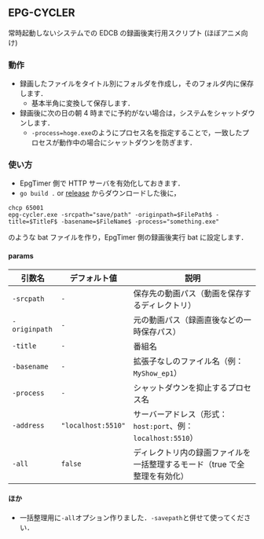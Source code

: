 ## EPG-CYCLER

常時起動しないシステムでの EDCB の録画後実行用スクリプト
(ほぼアニメ向け)

### 動作

-   録画したファイルをタイトル別にフォルダを作成し，そのフォルダ内に保存します．
    -   基本半角に変換して保存します．
-   録画後に次の日の朝 4 時までに予約がない場合は，システムをシャットダウンします．
    -   `-process=hoge.exe`のようにプロセス名を指定することで，一致したプロセスが動作中の場合にシャットダウンを防ぎます．

### 使い方

-   EpgTimer 側で HTTP サーバを有効化しておきます．
-   `go build .` or [release](https://github.com/freyja1103/epg-cycler/releases) からダウンロードした後に，

```
chcp 65001
epg-cycler.exe -srcpath="save/path" -originpath=$FilePath$ -title=$TitleF$ -basename=$FileName$ -process="something.exe"
```

のような bat ファイルを作り，EpgTimer 側の録画後実行 bat に設定します．

#### params

| 引数名        | デフォルト値       | 説明                                                                      |
| ------------- | ------------------ | ------------------------------------------------------------------------- |
| `-srcpath`    | `-`                | 保存先の動画パス（動画を保存するディレクトリ）                            |
| `-originpath` | `-`                | 元の動画パス（録画直後などの一時保存パス）                                |
| `-title`      | `-`                | 番組名                                                                    |
| `-basename`   | `-`                | 拡張子なしのファイル名（例：`MyShow_ep1`）                                |
| `-process`    | `-`                | シャットダウンを抑止するプロセス名                                        |
| `-address`    | `"localhost:5510"` | サーバーアドレス（形式：`host:port`、例：`localhost:5510`）               |
| `-all`        | `false`            | ディレクトリ内の録画ファイルを一括整理するモード（true で全整理を有効化） |

#### ほか

-   一括整理用に`-all`オプション作りました．`-savepath`と併せて使ってください．
